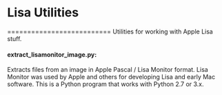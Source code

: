 # Lisa Utilities
==========================
Utilities for working with Apple Lisa stuff.


#### extract\_lisamonitor\_image.py:

Extracts files from an image in Apple Pascal / Lisa Monitor format.
Lisa Monitor was used by Apple and others for developing Lisa and early Mac software.
This is a Python program that works with Python 2.7 or 3.x.
